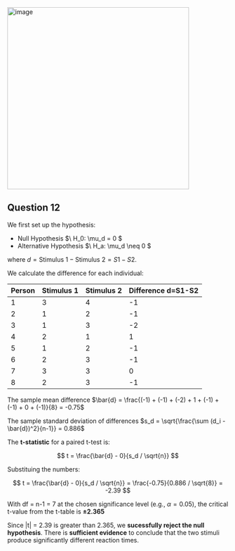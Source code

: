 <img width="414" alt="image" src="https://github.com/user-attachments/assets/81ef1cab-023a-49c9-b8ce-f933fc418b80" />

## Question 12

We first set up the hypothesis:
- Null Hypothesis $\ H_0: \mu_d = 0 \$
- Alternative Hypothesis $\ H_a: \mu_d \neq 0 \$

where $d = \text{Stimulus 1} - \text{Stimulus 2} = S1 - S2$.

We calculate the difference for each individual:

| Person | Stimulus 1 | Stimulus 2 | Difference d=S1-S2 |
|--------|------------|------------|------------|
| 1      | 3          | 4          | -1         |
| 2      | 1          | 2          | -1         |
| 3      | 1          | 3          | -2         |
| 4      | 2          | 1          | 1          |
| 5      | 1          | 2          | -1         |
| 6      | 2          | 3          | -1         |
| 7      | 3          | 3          | 0          |
| 8      | 2          | 3          | -1         |

The sample mean difference $\bar{d} = \frac{(-1) + (-1) + (-2) + 1 + (-1) + (-1) + 0 + (-1)}{8} = -0.75$

The sample standard deviation of differences $s_d = \sqrt{\frac{\sum (d_i - \bar{d})^2}{n-1}} = 0.886$

The **t-statistic** for a paired t-test is:

$$
t = \frac{\bar{d} - 0}{s_d / \sqrt{n}}
$$

Substituing the numbers:

$$
t = \frac{\bar{d} - 0}{s_d / \sqrt{n}} = \frac{-0.75}{0.886 / \sqrt{8}} = -2.39
$$

With df = n-1 = 7 at the chosen significance level (e.g., $\alpha = 0.05$), the critical t-value from the t-table is **±2.365**

Since |t| = 2.39 is greater than 2.365, we **sucessfully reject the null hypothesis**.
There is **sufficient evidence** to conclude that the two stimuli produce significantly different reaction times.
